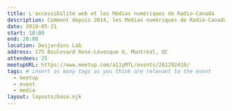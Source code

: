 ```yaml
---
title: L'accessibilité web et les Médias numériques de Radio-Canada
description: Comment depuis 2014, les Médias numériques de Radio-Canada ont-ils mis l’accessibilité au premier plan ? Dominique Gagné, directrice Intelligence d’affaires aux Médias numériques de Radio-Canada, expliquera les différentes stratégies déployées pour engager la direction et les artisans vers l’atteinte du niveau AA du WCAG 2.0. L'approche développée par Radio-Canada.ca pour le tableau de bord des élections et certaines des fonctionnalités innovantes implantées dans les applications mobiles de Radio-Canada seront présentées par Véronique Leclerc, première développeuse, et Carolina Crespo, première analyste en assurance qualité.
date: 2019-05-21
start: 18:00
end: 20:00
location: Desjardins Lab
address: 175 Boulevard René-Lévesque O, Montréal, QC
attendees: 25
meetupURL: https://www.meetup.com/a11yMTL/events/261292410/
tags: # insert as many tags as you think are relevant to the event
  - meetup
  - event
  - media
layout: layouts/base.njk
---
```

